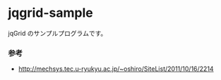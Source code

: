 jqgrid-sample
=============

jqGrid のサンプルプログラムです。


### 参考

* http://mechsys.tec.u-ryukyu.ac.jp/~oshiro/SiteList/2011/10/16/2214
